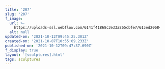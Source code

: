 ```yaml
---
title: '207'
slug: '207'
f_image:
  url: >-
    https://uploads-ssl.webflow.com/6141f41868c3e33a265cbfe7/615ed20684b66f2c7f5200bc_207.jpg
  alt: null
updated-on: '2021-10-12T09:45:25.301Z'
created-on: '2021-10-07T10:55:09.233Z'
published-on: '2021-10-12T09:47:37.690Z'
f_display: true
layout: '[sculptures].html'
tags: sculptures
---
```



